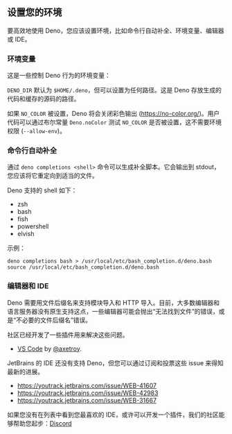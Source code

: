 ## 设置您的环境

要高效地使用 Deno，您应该设置环境，比如命令行自动补全、环境变量、编辑器或 IDE。

### 环境变量

这是一些控制 Deno 行为的环境变量：

`DENO_DIR` 默认为 `$HOME/.deno`，但可以设置为任何路径。这是 Deno 存放生成的代码和缓存的源码的路径。

如果 `NO_COLOR` 被设置，Deno 将会关闭彩色输出 (<https://no-color.org/>)。用户代码可以通过布尔常量 `Deno.noColor` 测试 `NO_COLOR` 是否被设置，这不需要环境权限 (`--allow-env`)。


### 命令行自动补全

通过 `deno completions <shell>` 命令可以生成补全脚本。它会输出到 stdout，您应该将它重定向到适当的文件。

Deno 支持的 shell 如下：

- zsh
- bash
- fish
- powershell
- elvish

示例：

```shell
deno completions bash > /usr/local/etc/bash_completion.d/deno.bash
source /usr/local/etc/bash_completion.d/deno.bash
```

### 编辑器和 IDE

Deno 需要用文件后缀名来支持模块导入和 HTTP 导入。目前，大多数编辑器和语言服务器没有原生支持这点，一些编辑器可能会抛出“无法找到文件”的错误，或是“不必要的文件后缀名”错误。

社区已经开发了一些插件用来解决这些问题。

- [VS Code](https://marketplace.visualstudio.com/items?itemName=axetroy.vscode-deno)
  by [@axetroy](https://github.com/axetroy).

JetBrains 的 IDE 还没有支持 Deno，但您可以通过订阅和投票这些 issue 来得知最新的进展。

- <https://youtrack.jetbrains.com/issue/WEB-41607>
- <https://youtrack.jetbrains.com/issue/WEB-42983>
- <https://youtrack.jetbrains.com/issue/WEB-31667>

如果您没有在列表中看到您最喜欢的 IDE，或许可以开发一个插件，我们的社区能够帮助您起步：[Discord](https://discord.gg/TGMHGv6)
